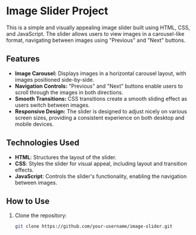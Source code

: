 # Image Slider Project

This is a simple and visually appealing image slider built using HTML, CSS, and JavaScript. The slider allows users to view images in a carousel-like format, navigating between images using "Previous" and "Next" buttons.

## Features

- **Image Carousel:** Displays images in a horizontal carousel layout, with images positioned side-by-side.
- **Navigation Controls:** "Previous" and "Next" buttons enable users to scroll through the images in both directions.
- **Smooth Transitions:** CSS transitions create a smooth sliding effect as users switch between images.
- **Responsive Design:** The slider is designed to adjust nicely on various screen sizes, providing a consistent experience on both desktop and mobile devices.

## Technologies Used

- **HTML**: Structures the layout of the slider.
- **CSS**: Styles the slider for visual appeal, including layout and transition effects.
- **JavaScript**: Controls the slider's functionality, enabling the navigation between images.

## How to Use

1. Clone the repository:
   ```bash
   git clone https://github.com/your-username/image-slider.git
